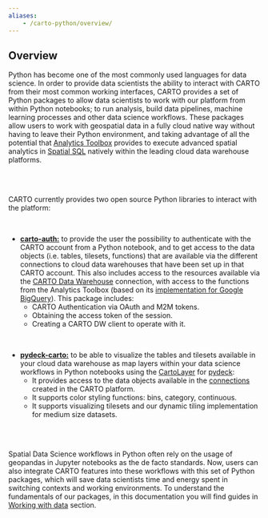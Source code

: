 ```yaml
---
aliases:
    - /carto-python/overview/
---
```


## Overview

Python has become one of the most commonly used languages for data science. In order to provide data scientists the ability to interact with CARTO from their most common working interfaces, CARTO provides a set of Python packages to allow data scientists to work with our platform from within Python notebooks; to run analysis, build data pipelines, machine learning processes and other data science workflows. These packages allow users to work with geospatial data in a fully cloud native way without having to leave their Python environment, and taking advantage of all the potential that [Analytics Toolbox](https://docs.carto.com/analytics-toolbox/about-the-analytics-toolbox/) provides to execute advanced spatial analytics in [Spatial SQL](https://carto.com/spatial-sql/) natively within the leading cloud data warehouse platforms.  

<br/>
<br/>

CARTO currently provides two open source Python libraries to interact with the platform:

<br/>

- **[carto-auth:](https://github.com/cartodb/carto-auth)** to provide the user the possibility to authenticate with the CARTO account from a Python notebook, and to get access to the data objects (i.e. tables, tilesets, functions) that are available via the different connections to cloud data warehouses that have been set up in that CARTO account. This also includes access to the resources available via the [CARTO Data Warehouse](https://docs.carto.com/carto-user-manual/connections/carto-data-warehouse/) connection, with access to the functions from the Analytics Toolbox (based on its [implementation for Google BigQuery](https://docs.carto.com/analytics-toolbox-bigquery/overview/getting-started/)). This package includes:
  - CARTO Authentication via OAuth and M2M tokens.
  - Obtaining the access token of the session.
  - Creating a CARTO DW client to operate with it.



<br/>

- **[pydeck-carto:](https://github.com/visgl/deck.gl/tree/master/bindings/pydeck-carto)** to be able to visualize the tables and tilesets available in your cloud data warehouse as map layers within your data science workflows in Python notebooks using the [CartoLayer](https://deck.gl/docs/api-reference/carto/carto-layer) for [pydeck](https://deckgl.readthedocs.io/en/latest/#): 
  - It provides access to the data objects available in the [connections](https://docs.carto.com/carto-user-manual/connections/introduction/) created in the CARTO platform.
  - It supports color styling functions: bins, category, continuous.
  - It supports visualizing tilesets and our dynamic tiling implementation for medium size datasets.


<br/>
<br/>


Spatial Data Science workflows in Python often rely on the usage of geopandas in Jupyter notebooks as the de facto standards. Now, users can also integrate CARTO features into these workflows with this set of Python packages, which will save data scientists time and energy spent in switching contexts and working environments. To understand the fundamentals of our packages, in this documentation you will find guides in [Working with data](http://docs.carto.com/carto-python/working-with-data) section.
